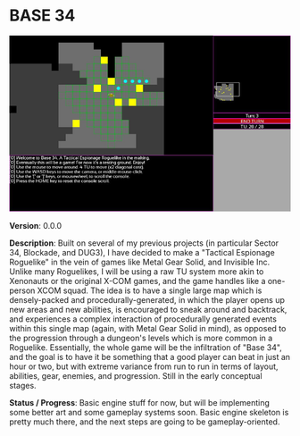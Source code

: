 # BASE 34

[![Early Prototype](screenshots/000_1t.jpg)](screenshots/002_1.jpg)

**Version**: 0.0.0

**Description**: Built on several of my previous projects (in particular Sector 34, Blockade, and DUG3), I have decided to make a "Tactical Espionage Roguelike" in the vein of games like Metal Gear Solid, and Invisible Inc. Unlike many Roguelikes, I will be using a raw TU system more akin to Xenonauts or the original X-COM games, and the game handles like a one-person XCOM squad. The idea is to have a single large map which is densely-packed and procedurally-generated, in which the player opens up new areas and new abilities, is encouraged to sneak around and backtrack, and experiences a complex interaction of procedurally generated events within this single map (again, with Metal Gear Solid in mind), as opposed to the progression through a dungeon's levels which is more common in a Roguelike. Essentially, the whole game will be the infiltration of "Base 34", and the goal is to have it be something that a good player can beat in just an hour or two, but with extreme variance from run to run in terms of layout, abilities, gear, enemies, and progression. Still in the early conceptual stages.

**Status / Progress**: Basic engine stuff for now, but will be implementing some better art and some gameplay systems soon. Basic engine skeleton is pretty much there, and the next steps are going to be gameplay-oriented.

